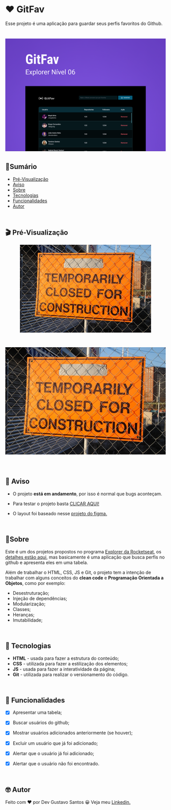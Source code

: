 # ❤ GitFav
Esse projeto é uma aplicação para guardar seus perfis favoritos do Github.
<h1 align="center">
    <img src="./assets/images/preview/cover.jpg" alt="Capa do projeto">
</h1>

## 📖Sumário
- [Pré-Visualização](#pré-visualização)
- [Aviso](#aviso)
- [Sobre](#sobre)
- [Tecnologias](#tecnologias)
- [Funcionalidades](#funcionalidades)
- [Autor](#autor)

</br>

## 🎬 Pré-Visualização

<h1 align="center" style="max-width: 412px; margin: auto;">
    <img src="./assets/images/preview/place-holder.jpg" alt="gif da versão mobile">
</h1>

<h1 align="center">
    <img src="./assets/images/preview/place-holder.jpg" alt="gif da versão desktop">
</h1>

</br>

## 📢 Aviso

- O projeto **está em andamento**, por isso é normal que bugs aconteçam.

- Para testar o projeto basta [CLICAR AQUI!](https://git-fav-two.vercel.app/)

- O layout foi baseado nesse [projeto do figma.](https://www.figma.com/file/hU9p7Gn7Pzw5qJpzW8nzBb/%5BDesafios-Explorer%5D-GitFav-(Copy)-(Copy)?node-id=0%3A1)

</br>

## 📝Sobre

Este é um dos projetos propostos no programa [Explorer da Rocketseat](https://www.rocketseat.com.br/explorer), os [detalhes estão aqui](https://efficient-sloth-d85.notion.site/GitFav-f8ff1c18b23745c0b46cd8d61f74b596), mas basicamente é uma aplicação que busca perfis no github e apresenta eles em uma tabela.

Além de trabalhar o HTML, CSS, JS e Git, o projeto tem a intenção de trabalhar com alguns conceitos do **clean code** e **Programação Orientada a Objetos**, como por exemplo:
- Desestruturação;
- Injeção de dependências;
- Modularização;
- Classes;
- Heranças;
- Imutabilidade;

</br>

## 💾 Tecnologias

- **HTML** - usada para fazer a estrutura do conteúdo;
- **CSS** - utilizada para fazer a estilização dos elementos;
- **JS** - usada para fazer a interatividade da página;
- **Git** - utilizada para realizar o versionamento do código.

</br>

## 🔨 Funcionalidades

- [x] Apresentar uma tabela;
- [x] Buscar usuários do github;
- [x] Mostrar usuários adicionados anteriormente (se houver);
- [x] Excluir um usuário que já foi adicionado;
- [x] Alertar que o usuário  já foi adicionado;
- [x] Alertar que o usuário não foi encontrado.


</br>

## 🤓 Autor

Feito com ❤ por Dev Gustavo Santos 😀 Veja meu [Linkedin.](https://www.linkedin.com/in/devgustavosantos/)

